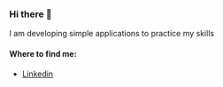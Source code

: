 ### Hi there 👋

<!--
**AxelJurczuk/AxelJurczuk** is a ✨ _special_ ✨ repository because its `README.md` (this file) appears on your GitHub profile.-->
I am developing simple applications to practice my skills

#### Where to find me:

- [Linkedin](https://www.linkedin.com/in/axel-jurczuk/)

